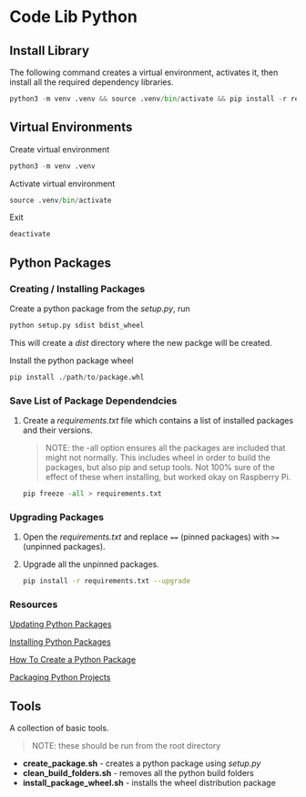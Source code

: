 # Code Lib Python

## Install Library

The following command creates a virtual environment, activates it, then install all the required dependency libraries.

``` python
python3 -m venv .venv && source .venv/bin/activate && pip install -r requirements.txt
```

## Virtual Environments

Create virtual environment

``` python
python3 -m venv .venv
```

Activate virtual environment

``` python
source .venv/bin/activate
```

Exit

``` python
deactivate
```

## Python Packages

### Creating / Installing Packages

Create a python package from the *setup.py*, run

``` python
python setup.py sdist bdist_wheel
```

This will create a *dist* directory where the new packge will be created.

Install the python package wheel

``` python
pip install ./path/to/package.whl
```

### Save List of Package Dependendcies

1. Create a *requirements.txt* file which contains a list of installed packages and their versions.

    >NOTE: the -all option ensures all the packages are included that might not normally. This includes wheel in order to build the packages, but also pip and setup tools. Not 100% sure of the effect of these when installing, but worked okay on Raspberry Pi.

    ``` python
    pip freeze -all > requirements.txt
    ```

### Upgrading Packages

1. Open the *requirements.txt* and replace `==` (pinned packages) with `>=` (unpinned packages).

2. Upgrade all the unpinned packages.

    ``` bash
    pip install -r requirements.txt --upgrade
    ```

### Resources

[Updating Python Packages](https://www.activestate.com/resources/quick-reads/how-to-update-all-python-packages/)

[Installing Python Packages](https://packaging.python.org/en/latest/tutorials/installing-packages/)

[How To Create a Python Package](https://www.freecodecamp.org/news/build-your-first-python-package/)

[Packaging Python Projects](https://packaging.python.org/en/latest/tutorials/packaging-projects/)

## Tools

A collection of basic tools.

>NOTE: these should be run from the root directory

* **create_package.sh** - creates a python package using *setup.py*
* **clean_build_folders.sh** - removes all the python build folders
* **install_package_wheel.sh** - installs the wheel distribution package
